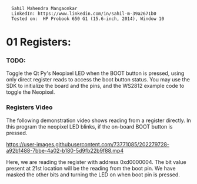       Sahil Mahendra Mangaonkar
      LinkedIn: https://www.linkedin.com/in/sahil-m-39a2671b0
      Tested on:  HP Probook 650 G1 (15.6-inch, 2014), Window 10
# 01 Registers:
### TODO:

Toggle the Qt Py's Neopixel LED when the BOOT button is pressed, using only direct register reads to access the boot button status. You may use the SDK to initialize the board and the pins, and the WS2812 example code to toggle the Neopixel. 

### Registers Video

The following demonstration video shows reading from a register directly. In this program the neopixel LED blinks, if the on-board BOOT button is pressed.

https://user-images.githubusercontent.com/73771085/202279728-a92b1488-7bbe-4a02-b180-5d9fb22b9f88.mp4

Here, we are reading the register with address 0xd0000004. The bit value present at 21st location will be the reading from the boot pin. We have masked the other bits and turning the LED on when boot pin is pressed.


